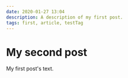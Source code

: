 ```yaml
---
date: 2020-01-27 13:04
description: A description of my first post.
tags: first, article, testTag
---
```

# My second post

My first post's text.
